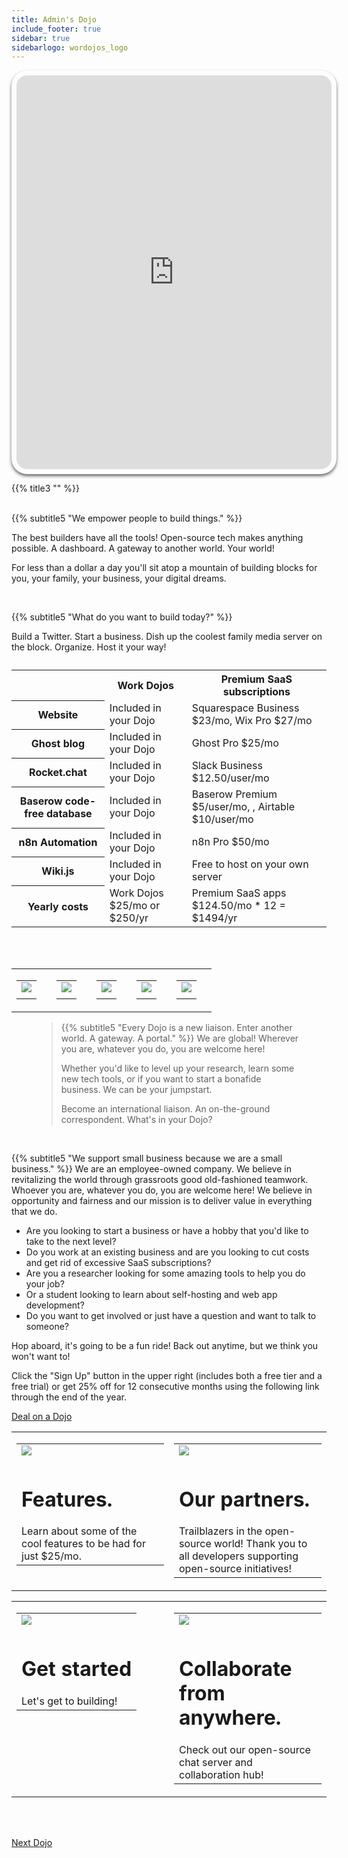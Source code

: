 ```yaml
---
title: Admin's Dojo
include_footer: true
sidebar: true
sidebarlogo: wordojos_logo
---
```

<iframe src="https://liaison.workdojos.com" style="width: 100%;height: 630px;padding: 8px; box-shadow: 0 3px 5px rgba(0,0,0,.6);border-radius: 25px;overflow: hidden;border: none;" align="middle"></iframe>
<br>

{{% title3 "" %}}

<br>
{{% subtitle5 "We empower people to build things." %}}

The best builders have all the tools!  Open-source tech makes anything possible. A dashboard.  A gateway to another world.  Your world!

For less than a dollar a day you'll sit atop a mountain of building blocks for you, your family, your business, your digital dreams.

<br>

{{% subtitle5 "What do you want to build today?" %}}

Build a Twitter.  Start a business.  Dish up the coolest family media server on the block.  Organize.  Host it your way! 
<br>
<table>
    <caption></caption>
    <tr>
        <td> </td>
        <th scope="col" class="heman">Work Dojos</th>
        <th scope="col" class="skeletor">Premium SaaS subscriptions</th>
    </tr>
    <tr>
        <th scope="row">Website</th>
        <td>Included in your Dojo</td>
        <td>Squarespace Business $23/mo, Wix Pro $27/mo</td>
    </tr>
    <tr>
        <th scope="row">Ghost blog</th>
        <td>Included in your Dojo</td>
        <td>Ghost Pro $25/mo</td>
    </tr>
    <tr>
        <th scope="row">Rocket.chat</th>
        <td>Included in your Dojo</td>
        <td>Slack Business $12.50/user/mo</td>
    </tr>
    <tr>
        <th scope="row">Baserow code-free database</th>
        <td>Included in your Dojo</td>
        <td>Baserow Premium $5/user/mo, , Airtable $10/user/mo</td>
    </tr>
    <tr>
        <th scope="row">n8n Automation</th>
        <td>Included in your Dojo</td>
        <td>n8n Pro $50/mo</td>
    </tr>
    <tr>
        <th scope="row">Wiki.js</th>
        <td>Included in your Dojo</td>
        <td>Free to host on your own server</td>
    </tr>
    <tr>
        <th scope="row">Yearly costs</th>
        <td>Work Dojos $25/mo or $250/yr </td>
        <td>Premium SaaS apps $124.50/mo * 12 = $1494/yr  </td>
    </tr>
</table>

<br><br>

<table border="0" cellpadding="0" cellspacing="0" width="600" id="templateColumns">
    <tr>
        <td align="center" valign="top" width="15%" class="templateColumnContainer">
            <table border="0" cellpadding="10" cellspacing="0" width="100%">
                <tr>
                    <td class="leftColumnContent">
                      <a href="https://workdojos.com/wiki">  
                        <img src="https://workmates.live/wp-content/uploads/2022/11/wikijs.png" class="columnImage" />
                    </td>
                </tr>
                <tr>
                    <td valign="top" class="leftColumnContent">
                    </td>
                </tr>
            </table>
        </td>
        <td align="center" valign="top" width="15%" class="templateColumnContainer">
            <table border="0" cellpadding="10" cellspacing="0" width="100%">
                <tr>
                    <td class="leftColumnContent">
                      <a href="https://workdojos.com/n8n">  
                        <img src="https://workmates.live/wp-content/uploads/2022/11/n8n-logo.png" class="columnImage" />
                    </td>
                </tr>
                <tr>
                    <td valign="top" class="leftColumnContent">
                    </td>
                </tr>
            </table>
        </td>
        <td align="center" valign="top" width="15%" class="templateColumnContainer">
            <table border="0" cellpadding="10" cellspacing="0" width="100%">
                <tr>
                    <td class="leftColumnContent">
                      <a href="https://workdojos.com/chat">  
                        <img src="https://workmates.live/wp-content/uploads/2022/11/rocket.chat-logo.png" class="columnImage" />
                    </td>
                </tr>
                <tr>
                    <td valign="top" class="leftColumnContent">
                    </td>
                </tr>
            </table>
        </td>
        <td align="center" valign="top" width="15%" class="templateColumnContainer">
            <table border="0" cellpadding="10" cellspacing="0" width="100%">
                <tr>
                    <td class="leftColumnContent">
                      <a href="https://workdojos.com/db">  
                        <img src="https://workmates.live/wp-content/uploads/2022/11/baserow4.png" class="columnImage" />
                    </td>
                </tr>
                <tr>
                    <td valign="top" class="leftColumnContent">
                    </td>
                </tr>
            </table>
        </td>
        <td align="center" valign="top" width="15%" class="templateColumnContainer">
            <table border="0" cellpadding="10" cellspacing="0" width="100%">
                <tr>
                    <td class="rightColumnContent">
                      <a href="https://workdojos.com/ghost">
                        <img src="https://workmates.live/wp-content/uploads/2022/11/ghost-black-logo.png" class="columnImage" />
                    </td>
                </tr>
                <tr>
                    <td valign="top" class="rightColumnContent">
                    </td>
                </tr>
            </table>
        </td>
    </tr>
</table>


<figure>
    <blockquote cite="">
        <p></p>
    {{% subtitle5 "Every Dojo is a new liaison.  Enter another world.  A gateway.  A portal." %}}
We are global!  Wherever you are, whatever you do, you are welcome here!

Whether you'd like to level up your research, learn some new tech tools, or if you want to start a bonafide business.  We can be your jumpstart.

Become an international liaison.  An on-the-ground correspondent.  What's in your Dojo?
</figure>

<br>

{{% subtitle5 "We support small business because we are a small business." %}}
We are an employee-owned company.  We believe in revitalizing the world through grassroots good old-fashioned teamwork.  Whoever you are, whatever you do, you are welcome here!  We believe in opportunity and fairness and our mission is to deliver value in everything that we do.  

 <ul>
  <li>Are you looking to start a business or have a hobby that you'd like to take to the next level?</li>
  <li>Do you work at an existing business and are you looking to cut costs and get rid of excessive SaaS subscriptions?</li>
  <li>Are you a researcher looking for some amazing tools to help you do your job?</li>
    <li>Or a student looking to learn about self-hosting and web app development?</li>
      <li>Do you want to get involved or just have a question and want to talk to someone? </li>
</ul> 

Hop aboard, it's going to be a fun ride!  Back out anytime, but we think you won't want to!  

Click the "Sign Up" button in the upper right (includes both a free tier and a free trial) or get 25% off for 12 consecutive months using the following link through the end of the year.  



 <a href="https://blog.workdojos.com/deal-on-a-dojo">Deal on a Dojo</a> 





<table border="0" cellpadding="0" cellspacing="0" width="600" id="templateColumns">
    <tr>
        <td align="center" valign="top" width="50%" class="templateColumnContainer">
            <table border="0" cellpadding="10" cellspacing="0" width="100%">
                <tr>
                    <td class="leftColumnContent">
                      <a href="https://workdojos.com/features">  
                        <img src="/uploads/dev.svg" class="columnImage" />
                    </td>
                </tr>
                <tr>
                    <td valign="top" class="leftColumnContent">
                        <h1>Features.</h1>
                        Learn about some of the cool features to be had for just $25/mo.
                    </td>
                </tr>
            </table>
        </td>
        <td align="center" valign="top" width="50%" class="templateColumnContainer">
            <table border="0" cellpadding="10" cellspacing="0" width="100%">
                <tr>
                    <td class="rightColumnContent">
                      <a href="https://workdojos.com/partners">
                        <img src="/uploads/team3.svg" class="columnImage" />
                    </td>
                </tr>
                <tr>
                    <td valign="top" class="rightColumnContent">
                        <h1>Our partners.</h1>
                        Trailblazers in the open-source world!  Thank you to all developers supporting open-source initiatives!
                    </td>
                </tr>
            </table>
        </td>
    </tr>
</table>

<table border="0" cellpadding="0" cellspacing="0" width="600" id="templateColumns">
    <tr>
        <td align="center" valign="top" width="50%" class="templateColumnContainer">
            <table border="0" cellpadding="10" cellspacing="0" width="100%">
                <tr>
                    <td class="leftColumnContent">
                      <a href="https://workdojos.com/docs/start">  
                        <img src="/uploads/buildash.png" class="columnImage" />
                    </td>
                </tr>
                <tr>
                    <td valign="top" class="leftColumnContent">
                        <h1>Get started</h1>
                        Let's get to building!
                    </td>
                </tr>
            </table>
        </td>
        <td align="center" valign="top" width="50%" class="templateColumnContainer">
            <table border="0" cellpadding="10" cellspacing="0" width="100%">
                <tr>
                    <td class="rightColumnContent">
                      <a href="https://chat.workmates.live">
                        <img src="/uploads/remote.svg" class="columnImage" />
                    </td>
                </tr>
                <tr>
                    <td valign="top" class="rightColumnContent">
                        <h1>Collaborate from anywhere.</h1>
                        Check out our open-source chat server and collaboration hub!
                    </td>
                </tr>
            </table>
        </td>
    </tr>
</table>


<br><br>


 <a href="https://workdojos.com/lifecoaches">Next Dojo</a> 